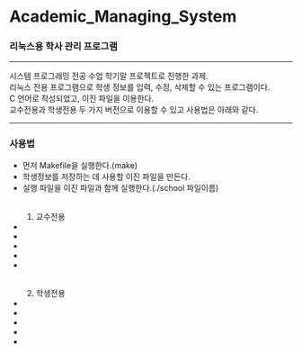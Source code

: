 # Academic_Managing_System
<h3>리눅스용 학사 관리 프로그램</h3>

<hr>

시스템 프로그래밍 전공 수업 학기말 프로젝트로 진행한 과제.</br>
리눅스 전용 프로그램으로 학생 정보를 입력, 수정, 삭제할 수 있는 프로그램이다.</br>
C 언어로 작성되었고, 이진 파일을 이용한다.</br>
교수전용과 학생전용 두 가지 버전으로 이용할 수 있고 사용법은 아래와 같다.</br>

<hr>

<h3>사용법</h3>
<ul>
<li>먼저 Makefile을 실행한다.(make)</li>
<li>학생정보를 저장하는 데 사용할 이진 파일을 만든다.</li>
<li>실행 파일을 이진 파일과 함께 실행한다.(./school 파일이름)</li>

</br>

1. 교수전용
<li></li>
<li></li>
<li></li>
<li></li>
<li></li>

</br>

2. 학생전용
<li></li>
<li></li>
<li></li>
<li></li>
<li></li>

</ul>